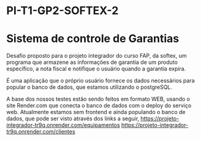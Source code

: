 # PI-T1-GP2-SOFTEX-2

# Sistema de controle de Garantias

Desafio proposto para o projeto integrador do curso FAP, da softex, um programa que armazene as informações de garantia de um produto específico, a nota fiscal e notifique o usuário quando a garantia expira. 

É uma aplicação que o próprio usuário fornece os dados necessários para popular o banco de dados, que estamos utilizando o postgreSQL.

A base dos nossos testes estão sendo feitos em formato WEB, usando o site Render.com que conecta o banco de dados com o deploy do serviço web. 
Atualmente estamos sem frontend e ainda populando o banco de dados, que pode ser visto através dos links a seguir,
https://projeto-integrador-tr9q.onrender.com/equipamentos
https://projeto-integrador-tr9q.onrender.com/clientes
